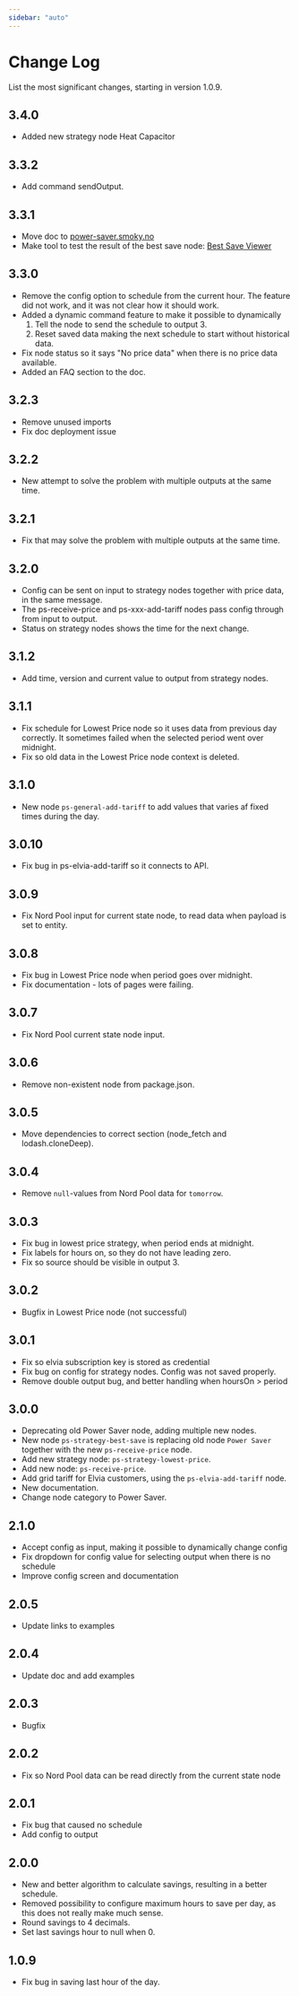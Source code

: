 ```yaml
---
sidebar: "auto"
---
```


# Change Log

List the most significant changes, starting in version 1.0.9.

## 3.4.0

- Added new strategy node Heat Capacitor

## 3.3.2

- Add command sendOutput.

## 3.3.1

- Move doc to [power-saver.smoky.no](power-saver.smoky.no)
- Make tool to test the result of the best save node: [Best Save Viewer](power-saver.smoky.no/faq/best-save-viewer.html)

## 3.3.0

- Remove the config option to schedule from the current hour. The feature did not work, and it was not clear how it should work.
- Added a dynamic command feature to make it possible to dynamically
  1. Tell the node to send the schedule to output 3.
  2. Reset saved data making the next schedule to start without historical data.
- Fix node status so it says "No price data" when there is no price data available.
- Added an FAQ section to the doc.

## 3.2.3

- Remove unused imports
- Fix doc deployment issue

## 3.2.2

- New attempt to solve the problem with multiple outputs at the same time.

## 3.2.1

- Fix that may solve the problem with multiple outputs at the same time.

## 3.2.0

- Config can be sent on input to strategy nodes together with price data, in the same message.
- The ps-receive-price and ps-xxx-add-tariff nodes pass config through from input to output.
- Status on strategy nodes shows the time for the next change.

## 3.1.2

- Add time, version and current value to output from strategy nodes.

## 3.1.1

- Fix schedule for Lowest Price node so it uses data from previous day correctly. It sometimes failed when the selected period went over midnight.
- Fix so old data in the Lowest Price node context is deleted.

## 3.1.0

- New node `ps-general-add-tariff` to add values that varies af fixed times during the day.

## 3.0.10

- Fix bug in ps-elvia-add-tariff so it connects to API.

## 3.0.9

- Fix Nord Pool input for current state node, to read data when payload is set to entity.

## 3.0.8

- Fix bug in Lowest Price node when period goes over midnight.
- Fix documentation - lots of pages were failing.

## 3.0.7

- Fix Nord Pool current state node input.

## 3.0.6

- Remove non-existent node from package.json.

## 3.0.5

- Move dependencies to correct section (node_fetch and lodash.cloneDeep).

## 3.0.4

- Remove `null`-values from Nord Pool data for `tomorrow`.

## 3.0.3

- Fix bug in lowest price strategy, when period ends at midnight.
- Fix labels for hours on, so they do not have leading zero.
- Fix so source should be visible in output 3.

## 3.0.2

- Bugfix in Lowest Price node (not successful)

## 3.0.1

- Fix so elvia subscription key is stored as credential
- Fix bug on config for strategy nodes. Config was not saved properly.
- Remove double output bug, and better handling when hoursOn > period

## 3.0.0

- Deprecating old Power Saver node, adding multiple new nodes.
- New node `ps-strategy-best-save` is replacing old node `Power Saver` together with the new `ps-receive-price` node.
- Add new strategy node: `ps-strategy-lowest-price`.
- Add new node: `ps-receive-price`.
- Add grid tariff for Elvia customers, using the `ps-elvia-add-tariff` node.
- New documentation.
- Change node category to Power Saver.

## 2.1.0

- Accept config as input, making it possible to dynamically change config
- Fix dropdown for config value for selecting output when there is no schedule
- Improve config screen and documentation

## 2.0.5

- Update links to examples

## 2.0.4

- Update doc and add examples

## 2.0.3

- Bugfix

## 2.0.2

- Fix so Nord Pool data can be read directly from the current state node

## 2.0.1

- Fix bug that caused no schedule
- Add config to output

## 2.0.0

- New and better algorithm to calculate savings, resulting in a better schedule.
- Removed possibility to configure maximum hours to save per day, as this does not really make much sense.
- Round savings to 4 decimals.
- Set last savings hour to null when 0.

## 1.0.9

- Fix bug in saving last hour of the day.
